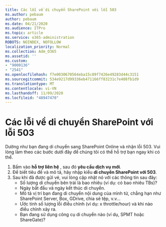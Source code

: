 ```yaml
---
title: Các lỗi về di chuyển SharePoint với lỗi 503
ms.author: pebaum
author: pebaum
ms.date: 04/21/2020
ms.audience: ITPro
ms.topic: article
ms.service: o365-administration
ROBOTS: NOINDEX, NOFOLLOW
localization_priority: Normal
ms.collection: Adm_O365
ms.assetid: ''
ms.custom:
- "9000136"
- "2541"
ms.openlocfilehash: f7e0030670564eba15c89f7426e49283d44c3151
ms.sourcegitcommit: 534e9217d99336eb471166ff83231c7e408fb1d9
ms.translationtype: MT
ms.contentlocale: vi-VN
ms.lasthandoff: 11/09/2020
ms.locfileid: "48947470"
---
```

# <a name="sharepoint-migration-throttling-with-503-errors"></a>Các lỗi về di chuyển SharePoint với lỗi 503

Dường như bạn đang di chuyển sang SharePoint Online và nhận lỗi 503. Vui lòng làm theo các bước dưới đây để chúng tôi có thể hỗ trợ bạn ngay khi có thể.

1. Bấm vào **hỗ trợ liên hệ** , sau đó **yêu cầu dịch vụ mới**.
2. Để biết tiêu đề và mô tả, hãy nhập kiểu **di chuyển SharePoint với 503**.
3. Sau khi đã được gửi vé, vui lòng cập nhật nó với các thông tin sau đây:
    - Số lượng di chuyển bên trái là bao nhiêu (ví dụ: có bao nhiêu TBs)?
    - Ngày bắt đầu và ngày kết thúc di chuyển.
    - Mô tả vị trí bạn đang di chuyển nội dung của mình từ, chẳng hạn như SharePoint Server, Box, GDrive, chia sẻ tệp, v.v...
    - Ước tính số lượng lỗi điều chỉnh (ví dụ: x throttle/hour) và khi nào điều chỉnh xảy ra.
    - Bạn đang sử dụng công cụ di chuyển nào (ví dụ, SPMT hoặc ShareGate)?
